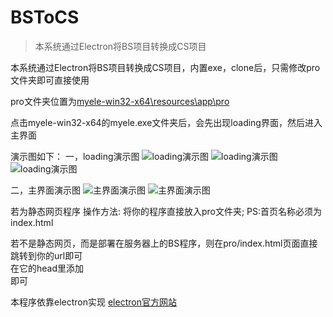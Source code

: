 # BSToCS

> 本系统通过Electron将BS项目转换成CS项目



本系统通过Electron将BS项目转换成CS项目，内置exe，clone后，只需修改pro文件夹即可直接使用

pro文件夹位置为[myele-win32-x64\resources\app\pro](./myele-win32-x64/resources/app/pro)

点击myele-win32-x64的myele.exe文件夹后，会先出现loading界面，然后进入主界面


演示图如下：
一，loading演示图
![loading演示图](http://www.aly1.wang/media/img/cstods/loading1.jpg)
![loading演示图](http://www.aly1.wang/media/img/cstods/loading2.jpg)
![loading演示图](http://www.aly1.wang/media/img/cstods/loading3.jpg)

二，主界面演示图
![主界面演示图](http://www.aly1.wang/media/img/cstods/main2.jpg) 
![主界面演示图](http://www.aly1.wang/media/img/cstods/main1.jpg) 
 
若为静态网页程序
操作方法: 
		将你的程序直接放入pro文件夹; PS:首页名称必须为index.html  
	 
若不是静态网页，而是部署在服务器上的BS程序，则在pro/index.html页面直接跳转到你的url即可  
在它的head里添加
		<script language="javascript" type="text/javascript">  
			window.location.href="你的地址";  
		</script>  
即可

 
本程序依靠electron实现 [electron官方网站](https://www.electronjs.org/)



